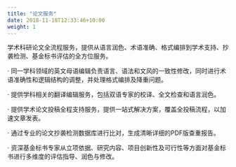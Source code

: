```yaml
---
title: "论文服务"
date: 2018-11-18T12:33:46+10:00
weight: 1
---
```


学术科研论文全流程服务，提供从语言润色、术语准确、格式编排到学术支持、抄袭检测、基金标书评估的全方位服务。

· 同一学科领域的英文母语编辑负责语言、语法和文风的一致性修改，同时进行术语准确性和逻辑结构的调整，并处理格式编排及降重问题。

· 提供学科相关的翻译编辑服务，包括双语专家的校译、全文检查和语言润色。

· 提供学术论文投稿全程支持服务，提供一站式解决方案，覆盖全投稿流程，以加速文章发表。

· 通过专业的论文抄袭检测数据库进行比对，生成清晰详细的PDF版查重报告。

· 资深基金标书专家从立项依据、研究内容、项目创新性及可行性等方面对基金标书进行多维度的评估指导、润色与修改。

